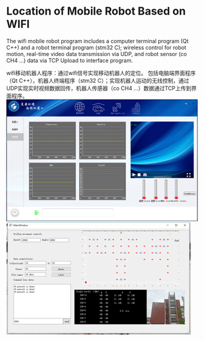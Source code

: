 # Location of Mobile Robot Based on WIFI
The wifi mobile robot program includes a computer terminal program (Qt C++) and a robot terminal program (stm32 C); wireless control for robot motion, real-time video data transmission via UDP, and robot sensor (co CH4 ...) data via TCP Upload to interface program.

wifi移动机器人程序：通过wifi信号实现移动机器人的定位。 包括电脑端界面程序（Qt C++），机器人终端程序（stm32 C）；实现机器人运动的无线控制，通过UDP实现实时视频数据回传，机器人传感器（co CH4 ...）数据通过TCP上传到界面程序。
![linear svm ](https://github.com/anbo1024/Location-of-Mobile-Robot-Based-on-WIFI/blob/master/img/3.png)
![linear svm ](https://github.com/anbo1024/Location-of-Mobile-Robot-Based-on-WIFI/blob/master/img/1.png)
